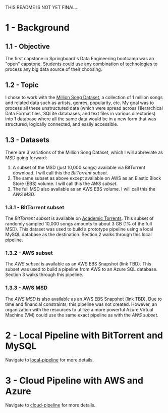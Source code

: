 THIS README IS NOT YET FINAL...

# 1 - Background

## 1.1 - Objective
The first capstone in Springboard's Data Engineering bootcamp was an "open" capstone. Students could use any combination of technologies
to process any big data source of their choosing.

## 1.2 - Topic
I chose to work with the [Million Song Dataset](http://millionsongdataset.com/), a collection of 1 million songs and related data such
as artists, genres, popularity, etc. My goal was to process all these unstructured data (which were spread across Hierarchical Data Format files, SQLite databases, and text files in various directories) into 1 database where all the same data would be in a new form that was structured, logically connected, and easily accessible.

## 1.3 - Datasets
There are 3 variations of the Million Song Dataset, which I will abbreviate as MSD going forward:
1. A subset of the MSD (just 10,000 songs) available via BitTorrent download. I will call this the <em>BitTorrent subset</em>.
2. The same subset as above except available on AWS as an Elastic Block Store (EBS) volume. I will call this the <em>AWS subset</em>.
3. The full MSD also available as an AWS EBS volume. I will call this the <em>AWS MSD</em>.

### 1.3.1 - BitTorrent subset
The <em>BitTorrent subset</em> is available on [Academic Torrents](https://academictorrents.com/details/e0b6b5ff012fcda7c4a14e4991d8848a6a2bf52b). This subset of randomly sampled 10,000 songs amounts to about 3 GB (1% of the full MSD). This dataset was used to build a prototype pipeline using a local MySQL database as the destination. Section 2 walks through this local pipeline.

### 1.3.2 - AWS subset
The <em>AWS subset</em> is available as an AWS EBS Snapshot (link TBD). This subset was used to build a pipeline from AWS
to an Azure SQL database. Section 3 walks through this pipeline.

### 1.3.3 - AWS MSD
The <em>AWS MSD</em> is also available as an AWS EBS Snapshot (link TBD). Due to time and financial constraints, this pipeline was not created. However, an organization with the resources to utilize a more powerful Azure Virtual Machine (VM) could use the same exact pipeline as with the
<em>AWS subset</em>.

# 2 - Local Pipeline with BitTorrent and MySQL
Navigate to [local-pipeline](https://github.com/Derek-Funk/springboard-derek-funk/tree/master/capstone-1-million-song-dataset/local-pipeline)
for more details.

# 3 - Cloud Pipeline with AWS and Azure
Navigate to [cloud-pipeline](https://github.com/Derek-Funk/springboard-derek-funk/tree/master/capstone-1-million-song-dataset/cloud-pipeline)
for more details.
